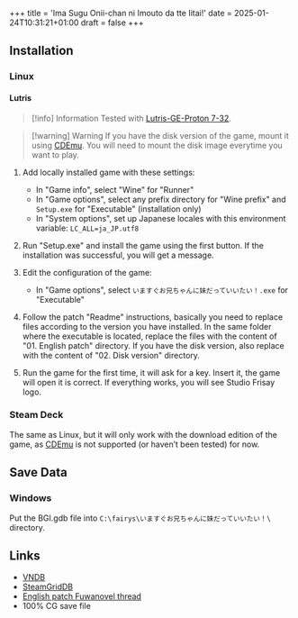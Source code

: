 +++
title = 'Ima Sugu Onii-chan ni Imouto da tte Iitai!'
date = 2025-01-24T10:31:21+01:00
draft = false
+++

## Installation

### Linux

#### Lutris

> [!info] Information
> Tested with [Lutris-GE-Proton 7-32](/visualnovelwiki/linux/adding-wine-versions).

> [!warning] Warning
> If you have the disk version of the game, mount it using [CDEmu](/visualnovelwiki/linux/cdemu). You will need to mount the disk image everytime you want to play.

1. Add locally installed game with these settings:

   * In "Game info", select "Wine" for "Runner"
   * In "Game options", select any prefix directory for "Wine prefix" and `Setup.exe` for "Executable" (installation only)
   * In "System options", set up Japanese locales with this environment variable: `LC_ALL=ja_JP.utf8`

2. Run "Setup.exe" and install the game using the first button. If the installation was successful, you will get a message.
3. Edit the configuration of the game:

   * In "Game options", select `いますぐお兄ちゃんに妹だっていいたい！.exe` for "Executable"

4. Follow the patch "Readme" instructions, basically you need to replace files according to the version you have installed. In the same folder where the executable is located, replace the files with the content of "01. English patch" directory. If you have the disk version, also replace with the content of "02. Disk version" directory.
5. Run the game for the first time, it will ask for a key. Insert it, the game will open it is correct. If everything works, you will see Studio Frisay logo.

### Steam Deck

The same as Linux, but it will only work with the download edition of the game, as [CDEmu](/visualnovelwiki/linux/cdemu) is not supported (or haven’t been tested) for now.

## Save Data

### Windows

Put the BGI.gdb file into `C:\fairys\いますぐお兄ちゃんに妹だっていいたい！\` directory.

## Links

* [VNDB](https://vndb.org/v7766)
* [SteamGridDB](https://www.steamgriddb.com/game/5346059)
* [English patch Fuwanovel thread](https://forums.fuwanovel.net/topic/24866-studio-frisay-imasugu-onii-chan-ni-imouto-datte-iitai-translation-project-released/)
* 100% CG save file